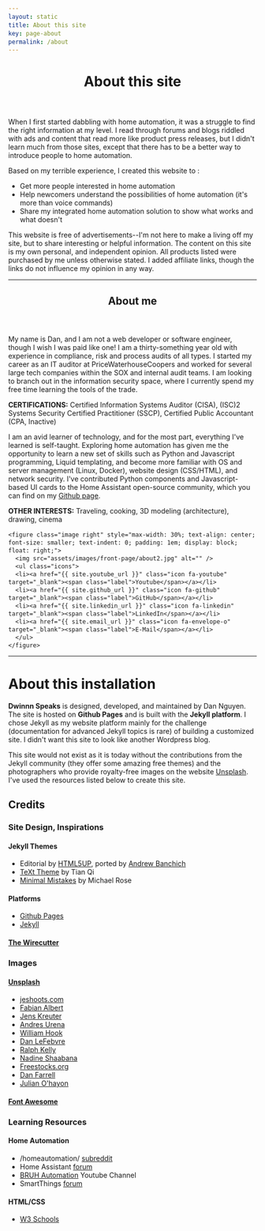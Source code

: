 ```yaml
---
layout: static
title: About this site
key: page-about
permalink: /about
---
```

<!--more-->
<header>
        <h1>About this site</h1>
</header>

When I first started dabbling with home automation, it was a struggle to find the right information at my level.  I read through forums and blogs riddled with ads and content that read more like product press releases, but I didn't learn much from those sites, except that there has to be a better way to introduce people to home automation.

Based on my terrible experience, I created this website to :

- Get more people interested in home automation 
- Help newcomers understand the possibilities of home automation (it's more than voice commands)
- Share my integrated home automation solution to show what works and what doesn't

This website is free of advertisements--I'm not here to make a living off my site, but to share interesting or helpful information. The content on this site is my own personal, and independent opinion. All products listed were purchased by me unless otherwise stated. I added affiliate links, though the links do not influence my opinion in any way.

<hr class="minor" />

  <section id="banner">
    <div class="content">
      <header>
        <h1>About me</h1>
      </header>
      <p>My name is Dan, and I am not a web developer or software engineer, though I wish I was paid like one! I am a thirty-something year old with experience in compliance, risk and process audits of all types. I started my career as an IT auditor at PriceWaterhouseCoopers and worked for several large tech companies within the SOX and internal audit teams. I am looking to branch out in the information security space, where I currently spend my free time learning the tools of the trade.</p>
      <p class="box"><b>CERTIFICATIONS:</b> Certified Information Systems Auditor (CISA), (ISC)2 Systems Security Certified Practitioner (SSCP), Certified Public Accountant (CPA, Inactive)</p>
      <p>I am an avid learner of technology, and for the most part, everything I've learned is self-taught. Exploring home automation has given me the opportunity to learn a new set of skills such as Python and Javascript programming, Liquid templating, and become more familiar with OS and server management (Linux, Docker), website design (CSS/HTML), and network security.  I've contributed Python components and Javascript-based UI cards to the Home Assistant open-source community, which you can find on my <a href="{{ site.github_url }}">Github page</a>.</p>
      <p class="box"><b>OTHER INTERESTS:</b> Traveling, cooking, 3D modeling (architecture), drawing, cinema</p>      
    </div>
    
    <figure class="image right" style="max-width: 30%; text-align: center; font-size: smaller; text-indent: 0; padding: 1em; display: block; float: right;">
      <img src="assets/images/front-page/about2.jpg" alt="" />
      <ul class="icons">
      <li><a href="{{ site.youtube_url }}" class="icon fa-youtube" target="_blank"><span class="label">Youtube</span></a></li>	
      <li><a href="{{ site.github_url }}" class="icon fa-github" target="_blank"><span class="label">GitHub</span></a></li>
      <li><a href="{{ site.linkedin_url }}" class="icon fa-linkedin" target="_blank"><span class="label">LinkedIn</span></a></li>
      <li><a href="{{ site.email_url }}" class="icon fa-envelope-o" target="_blank"><span class="label">E-Mail</span></a></li>      
      </ul>
    </figure>
    
  </section>

<hr class="minor" />

# About this installation

**Dwinnn Speaks** is designed, developed, and maintained by Dan Nguyen. The site is hosted on **Github Pages** and is built with the **Jekyll platform**. I chose Jekyll as my website platform mainly for the challenge (documentation for advanced Jekyll topics is rare) of building a customized site. I didn't want this site to look like another Wordpress blog.

This site would not exist as it is today without the contributions from the Jekyll community (they offer some amazing free themes) and the photographers who provide royalty-free images on the website [Unsplash](https://unsplash.com/). I've used the resources listed below to create this site.

## Credits

<div class="row">
	<!-- Break -->
	<div class="4u 12u$(medium)">
		<h3>Site Design, Inspirations</h3>
        <h4>Jekyll Themes</h4>
        <ul>
          <li>Editorial by <a href="https://html5up.net/">HTML5UP</a>, ported by <a href="https://github.com/andrewbanchich/editorial-jekyll-theme">Andrew Banchich</a></li>
          <li><a href="https://tianqi.name/jekyll-TeXt-theme/">TeXt Theme</a> by Tian Qi</li>
          <li><a href="https://mmistakes.github.io/minimal-mistakes/#">Minimal Mistakes</a> by Michael Rose</li>
        </ul>
        <h4>Platforms</h4>
        <ul>
          <li><a href="https://pages.github.com/">Github Pages</a></li>
          <li><a href="https://jekyllrb.com/">Jekyll</a></li>
        </ul>
        <h4><a href="https://thewirecutter.com/">The Wirecutter</a></h4>
	</div>
	<div class="4u 12u$(medium)">
		<h3>Images</h3>
		<h4><a href="https://unsplash.com/">Unsplash</a></h4>
        <ul>
          <li><a href="https://unsplash.com/@jeshoots">jeshoots.com</a></li>
          <li><a href="https://unsplash.com/@serumfabian">Fabian Albert</a></li>
          <li><a href="https://unsplash.com/@jenskreuter">Jens Kreuter</a></li>
          <li><a href="https://unsplash.com/@andresurena">Andres Urena</a></li>
          <li><a href="https://unsplash.com/@williamtm">William Hook</a></li>
          <li><a href="https://unsplash.com/@danlefeb">Dan LeFebvre</a></li>
          <li><a href="https://unsplash.com/@ralphkelly">Ralph Kelly</a></li>
          <li><a href="https://unsplash.com/@nadineshaabana">Nadine Shaabana</a></li>
          <li><a href="https://unsplash.com/@freestocks">Freestocks.org</a></li>
          <li><a href="https://unsplash.com/@farreal">Dan Farrell</a></li>
          <li><a href="https://unsplash.com/@anckor">Julian O'hayon</a></li>
        </ul>
        <h4><a href="http://fontawesome.com/">Font Awesome</a></h4>
	</div>
	<div class="4u$ 12u$(medium)">
		<h3>Learning Resources</h3>
		<h4>Home Automation</h4>
      <ul>
        <li>/homeautomation/ <a href="https://www.reddit.com/r/homeautomation/">subreddit</a> </li>
        <li>Home Assistant <a href="https://community.home-assistant.io/">forum</a></li>
        <li><a href="https://www.youtube.com/channel/UCLecVrux63S6aYiErxdiy4w">BRUH Automation</a> Youtube Channel</li>
        <li>SmartThings <a href="https://community.smartthings.com/">forum</a></li>
      </ul>
       <h4>HTML/CSS</h4>
       <ul>
          <li><a href="https://www.w3schools.com">W3 Schools</a></li>
       </ul>
	</div>
</div>
